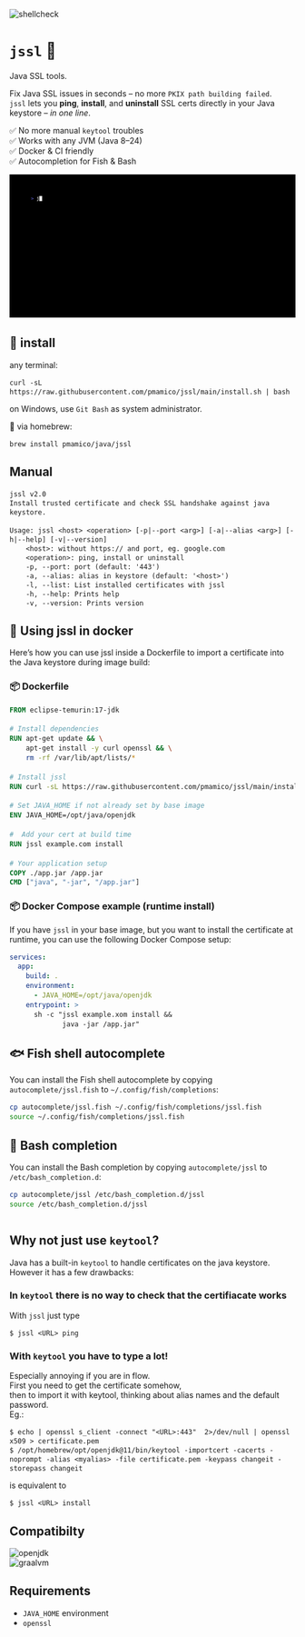 ![shellcheck](https://github.com/pmamico/jssl/actions/workflows/shellcheck.yml/badge.svg)  

# `jssl` 🔐
Java SSL tools.  
  
Fix Java SSL issues in seconds – no more `PKIX path building failed`.  
`jssl` lets you **ping**, **install**, and **uninstall** SSL certs directly in your Java keystore – _in one line_.

✅ No more manual `keytool` troubles   
✅ Works with any JVM (Java 8–24)  
✅ Docker & CI friendly  
✅ Autocompletion for Fish & Bash

![demo](https://raw.githubusercontent.com/pmamico/jssl/main/.doc/jssl.gif)

## 🚀 install
any terminal:
```
curl -sL https://raw.githubusercontent.com/pmamico/jssl/main/install.sh | bash
```
on Windows, use `Git Bash` as system administrator.  
  
🍺  via homebrew:
```
brew install pmamico/java/jssl
```


## Manual
```
jssl v2.0
Install trusted certificate and check SSL handshake against java keystore.

Usage: jssl <host> <operation> [-p|--port <arg>] [-a|--alias <arg>] [-h|--help] [-v|--version]
	<host>: without https:// and port, eg. google.com
	<operation>: ping, install or uninstall
	-p, --port: port (default: '443')
	-a, --alias: alias in keystore (default: '<host>')
	-l, --list: List installed certificates with jssl
	-h, --help: Prints help
	-v, --version: Prints version
```

## 🐳 Using jssl in docker

Here’s how you can use jssl inside a Dockerfile to import a certificate into the Java keystore during image build:

### 📦 Dockerfile
```dockerfile
FROM eclipse-temurin:17-jdk

# Install dependencies
RUN apt-get update && \
    apt-get install -y curl openssl && \
    rm -rf /var/lib/apt/lists/*

# Install jssl
RUN curl -sL https://raw.githubusercontent.com/pmamico/jssl/main/install.sh | bash

# Set JAVA_HOME if not already set by base image
ENV JAVA_HOME=/opt/java/openjdk

#  Add your cert at build time
RUN jssl example.com install

# Your application setup
COPY ./app.jar /app.jar
CMD ["java", "-jar", "/app.jar"]
```

### 📦 Docker Compose example (runtime install) 
If you have `jssl` in your base image, but you want to install the certificate at runtime, you can use the following Docker Compose setup:
```yaml
services:
  app:
    build: .
    environment:
      - JAVA_HOME=/opt/java/openjdk
    entrypoint: >
      sh -c "jssl example.xom install &&
             java -jar /app.jar"
```

## 🐟 Fish shell autocomplete 

You can install the Fish shell autocomplete by copying `autocomplete/jssl.fish` to `~/.config/fish/completions`:
```sh
cp autocomplete/jssl.fish ~/.config/fish/completions/jssl.fish
source ~/.config/fish/completions/jssl.fish
```

## 🐚 Bash completion

You can install the Bash completion by copying `autocomplete/jssl` to `/etc/bash_completion.d`:

```sh
cp autocomplete/jssl /etc/bash_completion.d/jssl
source /etc/bash_completion.d/jssl
```

```dockerfile

```

## Why not just use `keytool`?
Java has a built-in `keytool` to handle certificates on the java keystore.  
However it has a few drawbacks:
### In `keytool` there is no way to check that the certifiacate works 
With `jssl` just type
```
$ jssl <URL> ping
```
### With `keytool` you have to type a lot!
 Especially annoying if you are in flow.  
First you need to get the certificate somehow,   
then to import it with keytool, thinking about alias names and the default password.  
Eg.:
```
$ echo | openssl s_client -connect "<URL>:443"  2>/dev/null | openssl x509 > certificate.pem
$ /opt/homebrew/opt/openjdk@11/bin/keytool -importcert -cacerts -noprompt -alias <myalias> -file certificate.pem -keypass changeit -storepass changeit
```
is equivalent to 
```
$ jssl <URL> install
```

## Compatibilty

![openjdk](https://github.com/pmamico/jssl/actions/workflows/openjdk.yml/badge.svg)  
![graalvm](https://github.com/pmamico/jssl/actions/workflows/graalvm.yml/badge.svg)  

## Requirements

* `JAVA_HOME` environment
* `openssl`
